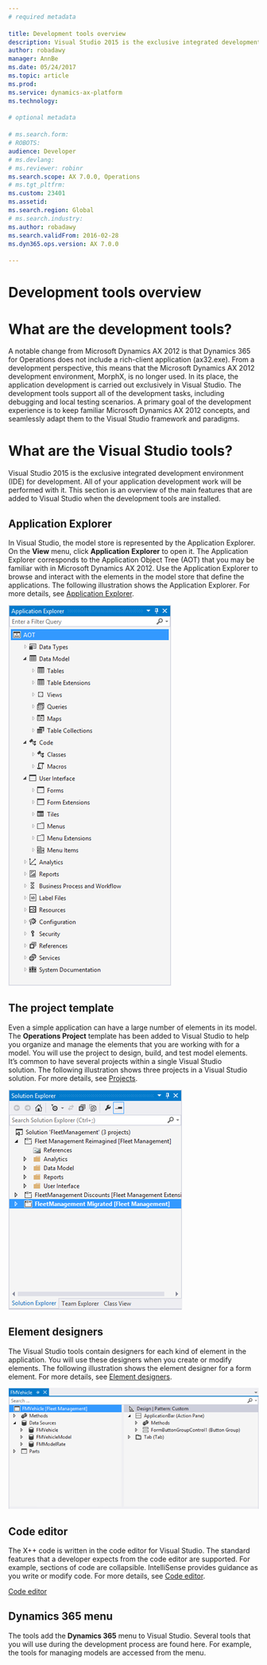 ```yaml
---
# required metadata

title: Development tools overview
description: Visual Studio 2015 is the exclusive integrated development environment (IDE) for development.
author: robadawy
manager: AnnBe
ms.date: 05/24/2017
ms.topic: article
ms.prod: 
ms.service: dynamics-ax-platform
ms.technology: 

# optional metadata

# ms.search.form: 
# ROBOTS: 
audience: Developer
# ms.devlang: 
# ms.reviewer: robinr
ms.search.scope: AX 7.0.0, Operations
# ms.tgt_pltfrm: 
ms.custom: 23401
ms.assetid: 
ms.search.region: Global
# ms.search.industry: 
ms.author: robadawy
ms.search.validFrom: 2016-02-28
ms.dyn365.ops.version: AX 7.0.0

---
```


# Development tools overview

# What are the development tools?
A notable change from Microsoft Dynamics AX 2012 is that Dynamics 365 for Operations does not include a rich-client application (ax32.exe). From a development perspective, this means that the Microsoft Dynamics AX 2012 development environment, MorphX, is no longer used. In its place, the application development is carried out exclusively in Visual Studio. The development tools support all of the development tasks, including debugging and local testing scenarios. A primary goal of the development experience is to keep familiar Microsoft Dynamics AX 2012 concepts, and seamlessly adapt them to the Visual Studio framework and paradigms.

# What are the Visual Studio tools?
Visual Studio 2015 is the exclusive integrated development environment (IDE) for development. All of your application development work will be performed with it. This section is an overview of the main features that are added to Visual Studio when the development tools are installed.

## Application Explorer
In Visual Studio, the model store is represented by the Application Explorer. On the **View** menu, click **Application** **Explorer** to open it. The Application Explorer corresponds to the Application Object Tree (AOT) that you may be familiar with in Microsoft Dynamics AX 2012. Use the Application Explorer to browse and interact with the elements in the model store that define the applications. The following illustration shows the Application Explorer. For more details, see [Application Explorer](application-explorer.md).

![Application Explorer](media\1_DevoToolsConcept.png)

## The project template
Even a simple application can have a large number of elements in its model. The **Operations Project** template has been added to Visual Studio to help you organize and manage the elements that you are working with for a model. You will use the project to design, build, and test model elements. It’s common to have several projects within a single Visual Studio solution. The following illustration shows three projects in a Visual Studio solution. For more details, see [Projects](projects.md).

![Solution Explorer](media/2_DevoToolsConcept.png)

## Element designers
The Visual Studio tools contain designers for each kind of element in the application. You will use these designers when you create or modify elements. The following illustration shows the element designer for a form element. For more details, see [Element designers](element-designers.md).

![Element designer](media/3_DevoToolsConcept.png)

## Code editor
The X++ code is written in the code editor for Visual Studio. The standard features that a developer expects from the code editor are supported. For example, sections of code are collapsible. IntelliSense provides guidance as you write or modify code. For more details, see [Code editor](code-editor.md).

[Code editor](media/4_DevoToolsConcept.png)

## Dynamics 365 menu
The tools add the **Dynamics 365** menu to Visual Studio. Several tools that you will use during the development process are found here. For example, the tools for managing models are accessed from the menu.

